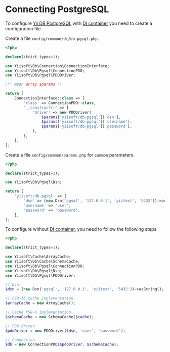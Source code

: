 # Connecting PostgreSQL

To configure [Yii DB PostgreSQL](https://github.com/yiisoft/db-pgsql) with [DI container](https://github.com/yiisoft/di) you need to create a configuration file.

Create a file `config/common/di/db-pgsql.php`.

```php
<?php

declare(strict_types=1);

use Yiisoft\Db\Connection\ConnectionInterface;
use Yiisoft\Db\Pgsql\ConnectionPDO;
use Yiisoft\Db\Pgsql\PDODriver;

/** @var array $params */

return [
    ConnectionInterface::class => [
        'class' => ConnectionPDO::class,
        '__construct()' => [
            'driver' => new PDODriver(
                $params['yiisoft/db-pgsql']['dsn'],
                $params['yiisoft/db-pgsql']['username'],
                $params['yiisoft/db-pgsql']['password'],
            ),
        ],
    ],
];
```

Create a file `config/common/params.php` for `common` parameters.

```php
<?php

declare(strict_types=1);

use Yiisoft\Db\Pgsql\Dsn;

return [
    'yiisoft/db-pgsql' => [
        'dsn' => (new Dsn('pgsql', '127.0.0.1', 'yiitest', '5432'))->asString();,
        'username' => 'user',
        'password' => 'password',
    ],
];
```

To configure without [DI container](https://github.com/yiisoft/di), you need to follow the following steps.

```php
<?php

declare(strict_types=1);

use Yiisoft\Cache\ArrayCache;
use Yiisoft\Db\Cache\SchemaCache;
use Yiisoft\Db\Pgsql\ConnectionPDO;
use Yiisoft\Db\Pgsql\Dsn;
use Yiisoft\Db\Pgsql\PDODriver;

// Dsn.
$dsn = (new Dsn('pgsql', '127.0.0.1', 'yiitest', '5432'))->asString();

// PSR-16 cache implementation.
$arrayCache = new ArrayCache();

// Cache PSR-6 implementation.
$schemaCache = new SchemaCache($cache);

// PDO driver.
$pdoDriver = new PDODriver($dsn, 'user', 'password'); 

// Connection.
$db = new ConnectionPDO($pdoDriver, $schemaCache);
```

